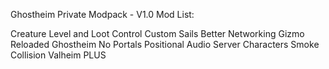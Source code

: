 Ghostheim Private Modpack - V1.0
Mod List:

Creature Level and Loot Control
Custom Sails
Better Networking
Gizmo Reloaded
Ghostheim No Portals
Positional Audio
Server Characters
Smoke Collision
Valheim PLUS
